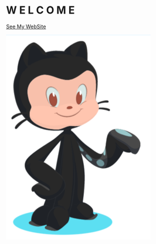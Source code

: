 # W E L C O M E




[See My WebSite](https://cathyasamuel.github.io/Project1_CatherineAS/blob/main/index.html) 





![Image](/Image_welcome.png)
```




